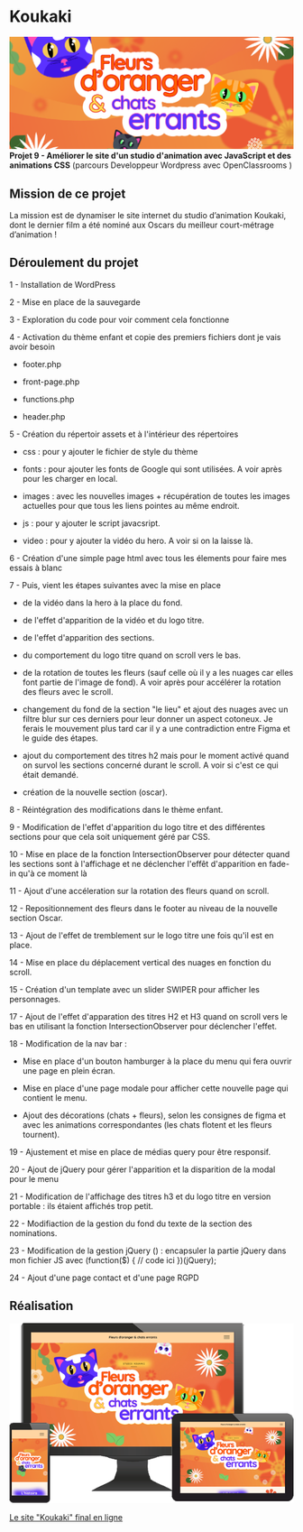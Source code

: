 # Koukaki

![Koukaki](./Banner-Fleurs-Chats-errants.png)
**Projet 9 - Améliorer le site d'un studio d'animation avec JavaScript et des animations CSS** (parcours Developpeur Wordpress avec OpenClassrooms )

## Mission de ce projet

La mission est de dynamiser le site internet du studio d’animation Koukaki, dont le dernier film a été nominé aux Oscars du meilleur court-métrage d’animation !

## Déroulement du projet

1 - Installation de WordPress

2 - Mise en place de la sauvegarde

3 - Exploration du code pour voir comment cela fonctionne

4 - Activation du thème enfant et copie des premiers fichiers dont je vais avoir besoin

- footer.php

- front-page.php

- functions.php

- header.php

5 - Création du répertoir assets et à l'intérieur des répertoires

- css : pour y ajouter le fichier de style du thème

- fonts : pour ajouter les fonts de Google qui sont utilisées. A voir après pour les charger en local.

- images : avec les nouvelles images + récupération de toutes les images actuelles pour que tous les liens pointes au même endroit.

- js : pour y ajouter le script javacsript.

- video : pour y ajouter la vidéo du hero. A voir si on la laisse là.

6 - Création d'une simple page html avec tous les élements pour faire mes essais à blanc

7 - Puis, vient les étapes suivantes avec la mise en place

- de la vidéo dans la hero à la place du fond.

- de l'effet d'apparition de la vidéo et du logo titre.

- de l'effet d'apparition des sections.

- du comportement du logo titre quand on scroll vers le bas.

- de la rotation de toutes les fleurs (sauf celle où il y a les nuages car elles font partie de l'image de fond). A voir après pour accélérer la rotation des fleurs avec le scroll.

- changement du fond de la section "le lieu" et ajout des nuages avec un filtre blur sur ces derniers pour leur donner un aspect cotoneux. Je ferais le mouvement plus tard car il y a une contradiction entre Figma et le guide des étapes.

- ajout du comportement des titres h2 mais pour le moment activé quand on survol les sections concerné durant le scroll. A voir si c'est ce qui était demandé.

- création de la nouvelle section (oscar).

8 - Réintégration des modifications dans le thème enfant.

9 - Modification de l'effet d'apparition du logo titre et des différentes sections pour que cela soit uniquement géré par CSS.

10 - Mise en place de la fonction IntersectionObserver pour détecter quand les sections sont à l'affichage et ne déclencher l'effêt d'apparition en fade-in qu'à ce moment là

11 - Ajout d'une accéleration sur la rotation des fleurs quand on scroll.

12 - Repositionnement des fleurs dans le footer au niveau de la nouvelle section Oscar.

13 - Ajout de l'effet de tremblement sur le logo titre une fois qu'il est en place.

14 - Mise en place du déplacement vertical des nuages en fonction du scroll.

15 - Création d'un template avec un slider SWIPER pour afficher les personnages.

17 - Ajout de l'effet d'apparation des titres H2 et H3 quand on scroll vers le bas en utilisant la fonction IntersectionObserver pour déclencher l'effet.

18 - Modification de la nav bar :

- Mise en place d'un bouton hamburger à la place du menu qui fera ouvrir une page en plein écran.

- Mise en place d'une page modale pour afficher cette nouvelle page qui contient le menu.

- Ajout des décorations (chats + fleurs), selon les consignes de figma et avec les animations correspondantes (les chats flotent et les fleurs tournent).

19 - Ajustement et mise en place de médias query pour être responsif.

20 - Ajout de jQuery pour gérer l'apparition et la disparition de la modal pour le menu

21 - Modification de l'affichage des titres h3 et du logo titre en version portable : ils étaient affichés trop petit.

22 - Modifiaction de la gestion du fond du texte de la section des nominations.

23 - Modification de la gestion jQuery () : encapsuler la partie jQuery dans mon fichier JS avec
(function(\$) {
// code ici
})(jQuery);

24 - Ajout d'une page contact et d'une page RGPD

## Réalisation

![Koukaki](./monitor-g9ceeb1f8d_640.png)

[Le site "Koukaki" final en ligne](https://koukaki.stephane-mouron.com/)
